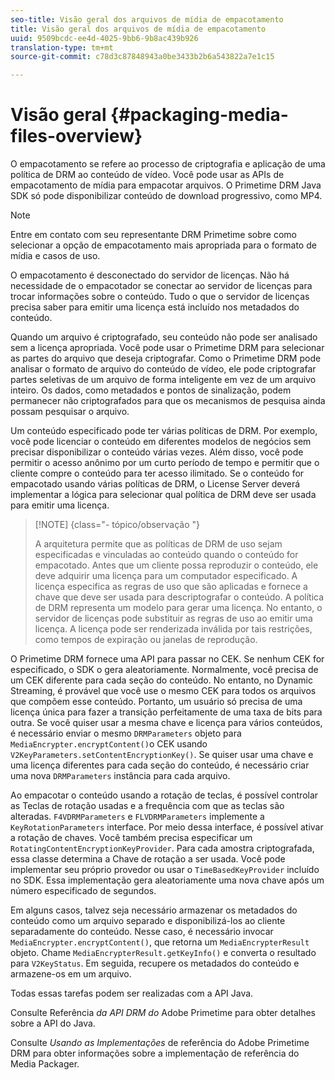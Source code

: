 ```yaml
---
seo-title: Visão geral dos arquivos de mídia de empacotamento
title: Visão geral dos arquivos de mídia de empacotamento
uuid: 9509bcdc-ee4d-4025-9bb6-9b8ac439b926
translation-type: tm+mt
source-git-commit: c78d3c87848943a0be3433b2b6a543822a7e1c15

---
```



# Visão geral {#packaging-media-files-overview}

O empacotamento se refere ao processo de criptografia e aplicação de uma política de DRM ao conteúdo de vídeo. Você pode usar as APIs de empacotamento de mídia para empacotar arquivos. O Primetime DRM Java SDK só pode disponibilizar conteúdo de download progressivo, como MP4.

>[!NOTE]
>
>Entre em contato com seu representante DRM Primetime sobre como selecionar a opção de empacotamento mais apropriada para o formato de mídia e casos de uso.

O empacotamento é desconectado do servidor de licenças. Não há necessidade de o empacotador se conectar ao servidor de licenças para trocar informações sobre o conteúdo. Tudo o que o servidor de licenças precisa saber para emitir uma licença está incluído nos metadados do conteúdo.

Quando um arquivo é criptografado, seu conteúdo não pode ser analisado sem a licença apropriada. Você pode usar o Primetime DRM para selecionar as partes do arquivo que deseja criptografar. Como o Primetime DRM pode analisar o formato de arquivo do conteúdo de vídeo, ele pode criptografar partes seletivas de um arquivo de forma inteligente em vez de um arquivo inteiro. Os dados, como metadados e pontos de sinalização, podem permanecer não criptografados para que os mecanismos de pesquisa ainda possam pesquisar o arquivo.

Um conteúdo especificado pode ter várias políticas de DRM. Por exemplo, você pode licenciar o conteúdo em diferentes modelos de negócios sem precisar disponibilizar o conteúdo várias vezes. Além disso, você pode permitir o acesso anônimo por um curto período de tempo e permitir que o cliente compre o conteúdo para ter acesso ilimitado. Se o conteúdo for empacotado usando várias políticas de DRM, o License Server deverá implementar a lógica para selecionar qual política de DRM deve ser usada para emitir uma licença.

>[!NOTE] {class=&quot;- tópico/observação &quot;}
>
>A arquitetura permite que as políticas de DRM de uso sejam especificadas e vinculadas ao conteúdo quando o conteúdo for empacotado. Antes que um cliente possa reproduzir o conteúdo, ele deve adquirir uma licença para um computador especificado. A licença especifica as regras de uso que são aplicadas e fornece a chave que deve ser usada para descriptografar o conteúdo. A política de DRM representa um modelo para gerar uma licença. No entanto, o servidor de licenças pode substituir as regras de uso ao emitir uma licença. A licença pode ser renderizada inválida por tais restrições, como tempos de expiração ou janelas de reprodução.

O Primetime DRM fornece uma API para passar no CEK. Se nenhum CEK for especificado, o SDK o gera aleatoriamente. Normalmente, você precisa de um CEK diferente para cada seção do conteúdo. No entanto, no Dynamic Streaming, é provável que você use o mesmo CEK para todos os arquivos que compõem esse conteúdo. Portanto, um usuário só precisa de uma licença única para fazer a transição perfeitamente de uma taxa de bits para outra. Se você quiser usar a mesma chave e licença para vários conteúdos, é necessário enviar o mesmo `DRMParameters` objeto para `MediaEncrypter.encryptContent()`o CEK usando `V2KeyParameters.setContentEncryptionKey()`. Se quiser usar uma chave e uma licença diferentes para cada seção do conteúdo, é necessário criar uma nova `DRMParameters` instância para cada arquivo.

Ao empacotar o conteúdo usando a rotação de teclas, é possível controlar as Teclas de rotação usadas e a frequência com que as teclas são alteradas. `F4VDRMParameters` e `FLVDRMParameters` implemente a `KeyRotationParameters` interface. Por meio dessa interface, é possível ativar a rotação de chaves. Você também precisa especificar um `RotatingContentEncryptionKeyProvider`. Para cada amostra criptografada, essa classe determina a Chave de rotação a ser usada. Você pode implementar seu próprio provedor ou usar o `TimeBasedKeyProvider` incluído no SDK. Essa implementação gera aleatoriamente uma nova chave após um número especificado de segundos.

Em alguns casos, talvez seja necessário armazenar os metadados do conteúdo como um arquivo separado e disponibilizá-los ao cliente separadamente do conteúdo. Nesse caso, é necessário invocar `MediaEncrypter.encryptContent()`, que retorna um `MediaEncrypterResult` objeto. Chame `MediaEncrypterResult.getKeyInfo()` e converta o resultado para `V2KeyStatus`. Em seguida, recupere os metadados do conteúdo e armazene-os em um arquivo.

Todas essas tarefas podem ser realizadas com a API Java.

Consulte Referência *da API DRM do* Adobe Primetime para obter detalhes sobre a API do Java.

Consulte *Usando as Implementações* de referência do Adobe Primetime DRM para obter informações sobre a implementação de referência do Media Packager.
